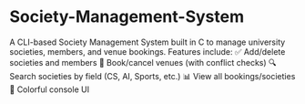 # Society-Management-System
A CLI-based Society Management System built in C to manage university societies, members, and venue bookings. Features include:  ✅ Add/delete societies and members  📅 Book/cancel venues (with conflict checks)  🔍 Search societies by field (CS, AI, Sports, etc.)  📊 View all bookings/societies  🎨 Colorful console UI
